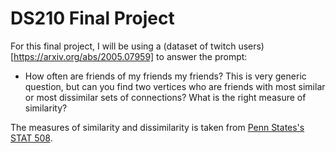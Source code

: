 # DS210 Final Project

For this final project, I will be using a (dataset of twitch users)[https://arxiv.org/abs/2005.07959] to answer the prompt:
- How often are friends of my friends my friends? This is very generic question, but can you find two vertices who are friends with most similar or most dissimilar sets of connections? What is the right measure of similarity?

The measures of similarity and dissimilarity is taken from [Penn States's STAT 508](https://online.stat.psu.edu/stat508/lesson/1b/1b.2/1b.2.1).
